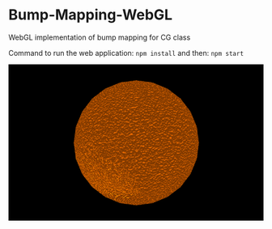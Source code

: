 # Bump-Mapping-WebGL
WebGL implementation of bump mapping for CG class

Command to run the web application: ```npm install```
and then: ```npm start```

![demo image](orange/textures/demo.png)

